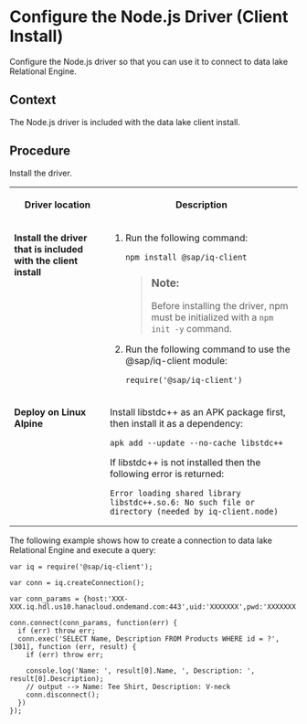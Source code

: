 <!-- loioe23e1b6efe0b41fa894848ae456f6969 -->

# Configure the Node.js Driver \(Client Install\)

Configure the Node.js driver so that you can use it to connect to data lake Relational Engine.



<a name="loioe23e1b6efe0b41fa894848ae456f6969__context_jyb_qm4_2gb"/>

## Context

The Node.js driver is included with the data lake client install.



## Procedure

Install the driver.


<table>
<tr>
<th valign="top">

Driver location



</th>
<th valign="top">

Description



</th>
</tr>
<tr>
<td valign="top">

**Install the driver that is included with the client install**



</td>
<td valign="top">

1.  Run the following command:

    ```
    npm install @sap/iq-client
    ```

    > ### Note:  
    > Before installing the driver, npm must be initialized with a `npm init -y` command.

2.  Run the following command to use the @sap/iq-client module:

    ```
    require('@sap/iq-client')
    ```




</td>
</tr>
<tr>
<td valign="top">

**Deploy on Linux Alpine**



</td>
<td valign="top">

Install libstdc++ as an APK package first, then install it as a dependency:

```
apk add --update --no-cache libstdc++ 
```

If libstdc++ is not installed then the following error is returned:

```
Error loading shared library libstdc++.so.6: No such file or directory (needed by iq-client.node)  
```



</td>
</tr>
</table>



The following example shows how to create a connection to data lake Relational Engine and execute a query:

```
var iq = require('@sap/iq-client');

var conn = iq.createConnection();

var conn_params = {host:'XXX-XXX.iq.hdl.us10.hanacloud.ondemand.com:443',uid:'XXXXXXX',pwd:'XXXXXXX',ENC:'TLS{tls_type=rsa;direct=yes}'};

conn.connect(conn_params, function(err) {
  if (err) throw err;
  conn.exec('SELECT Name, Description FROM Products WHERE id = ?', [301], function (err, result) {
    if (err) throw err;

    console.log('Name: ', result[0].Name, ', Description: ', result[0].Description);
    // output --> Name: Tee Shirt, Description: V-neck
    conn.disconnect();
  })
});
```

